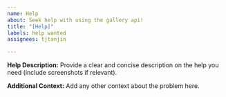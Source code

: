 ```yaml
---
name: Help
about: Seek help with using the gallery api!
title: "[Help]"
labels: help wanted
assignees: tjtanjin

---
```


**Help Description:**
Provide a clear and concise description on the help you need (include screenshots if relevant).

**Additional Context:**
Add any other context about the problem here.
